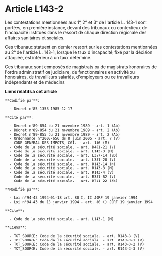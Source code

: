 # Article L143-2

Les contestations mentionnées aux 1°, 2° et 3° de l'article L. 143-1 sont portées, en première instance, devant des tribunaux
du contentieux de l'incapacité institués dans le ressort de chaque direction régionale des affaires sanitaires et sociales. 

Ces tribunaux statuent en dernier ressort sur les contestations mentionnées au 2° de l'article L. 143-1, lorsque le taux
d'incapacité, fixé par la décision attaquée, est inférieur à un taux déterminé. 

Ces tribunaux sont composés de magistrats ou de magistrats honoraires de l'ordre administratif ou judiciaire, de
fonctionnaires en activité ou honoraires, de travailleurs salariés, d'employeurs ou de travailleurs indépendants et de
médecins.

**Liens relatifs à cet article**

	**Codifié par**:

	  - Décret n°85-1353 1985-12-17

	**Cité par**:

	  - Décret n°89-854 du 21 novembre 1989 - art. 1 (Ab)
	  - Décret n°89-854 du 21 novembre 1989 - art. 2 (Ab)
	  - Décret n°89-855 du 21 novembre 1989 - art. 2 (Ab)
	  - Ordonnance n°2005-656 du 8 juin 2005 - art. 7 (V)
	  - CODE GENERAL DES IMPOTS, CGI. - art. 156 (M)
	  - Code de la sécurité sociale. - art. D461-21 (V)
	  - Code de la sécurité sociale. - art. L143-3 (M)
	  - Code de la sécurité sociale. - art. L357-14 (VD)
	  - Code de la sécurité sociale. - art. L381-20 (V)
	  - Code de la sécurité sociale. - art. R143-14 (M)
	  - Code de la sécurité sociale. - art. R143-3 (M)
	  - Code de la sécurité sociale. - art. R143-4 (V)
	  - Code de la sécurité sociale. - art. R381-82 (V)
	  - Code de la sécurité sociale. - art. R711-22 (Ab)

	**Modifié par**:

	  - Loi n°94-43 1994-01-18 art. 80 I, II JORF 19 janvier 1994
	  - Loi n°94-43 du 18 janvier 1994 - art. 80 () JORF 19 janvier 1994

	**Cite**:

	  - Code de la sécurité sociale. - art. L143-1 (M)

	**Liens**:

	  - TXT_SOURCE: Code de la sécurité sociale. - art. R143-3 (V)
	  - TXT_SOURCE: Code de la sécurité sociale. - art. R143-3-1 (V)
	  - TXT_SOURCE: Code de la sécurité sociale. - art. R143-3-2 (V)
	  - TXT_SOURCE: Code de la sécurité sociale. - art. R143-3-3 (V)

